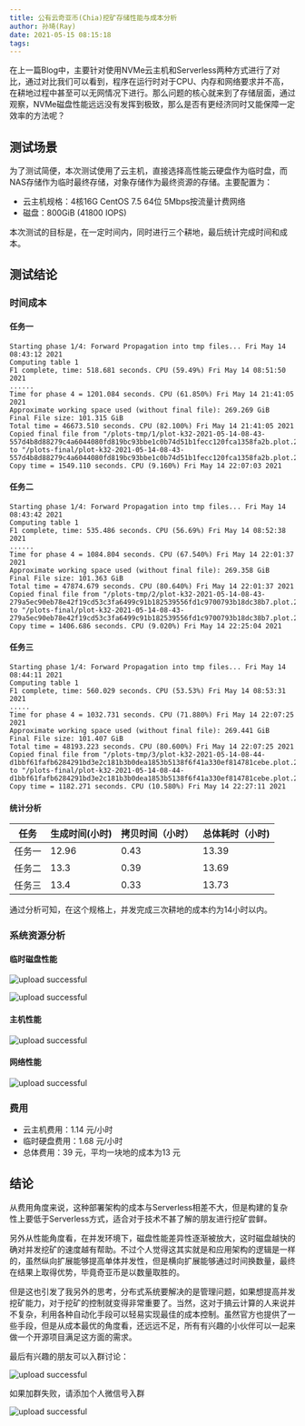 ```yaml
---
title: 公有云奇亚币(Chia)挖矿存储性能与成本分析
author: 孙琦(Ray)
date: 2021-05-15 08:15:18
tags:
---
```

在上一篇Blog中，主要针对使用NVMe云主机和Serverless两种方式进行了对比，通过对比我们可以看到，程序在运行时对于CPU、内存和网络要求并不高，在耕地过程中甚至可以无网情况下进行。那么问题的核心就来到了存储层面，通过观察，NVMe磁盘性能远远没有发挥到极致，那么是否有更经济同时又能保障一定效率的方法呢？

<!-- more -->

## 测试场景

为了测试简便，本次测试使用了云主机，直接选择高性能云硬盘作为临时盘，而NAS存储作为临时最终存储，对象存储作为最终资源的存储。主要配置为：

* 云主机规格：4核16G CentOS 7.5 64位 5Mbps按流量计费网络
* 磁盘：800GiB (41800 IOPS)

本次测试的目标是，在一定时间内，同时进行三个耕地，最后统计完成时间和成本。

## 测试结论

### 时间成本

#### 任务一

```
Starting phase 1/4: Forward Propagation into tmp files... Fri May 14 08:43:12 2021
Computing table 1
F1 complete, time: 518.681 seconds. CPU (59.49%) Fri May 14 08:51:50 2021
......
Time for phase 4 = 1201.084 seconds. CPU (61.850%) Fri May 14 21:41:05 2021
Approximate working space used (without final file): 269.269 GiB
Final File size: 101.315 GiB
Total time = 46673.510 seconds. CPU (82.100%) Fri May 14 21:41:05 2021
Copied final file from "/plots-tmp/1/plot-k32-2021-05-14-08-43-557d4b8d88279c4a6044080fd819bc93bbe1c0b74d51b1fecc120fca1358fa2b.plot.2.tmp" to "/plots-final/plot-k32-2021-05-14-08-43-557d4b8d88279c4a6044080fd819bc93bbe1c0b74d51b1fecc120fca1358fa2b.plot.2.tmp"
Copy time = 1549.110 seconds. CPU (9.160%) Fri May 14 22:07:03 2021
```

#### 任务二

```
Starting phase 1/4: Forward Propagation into tmp files... Fri May 14 08:43:42 2021
Computing table 1
F1 complete, time: 535.486 seconds. CPU (56.69%) Fri May 14 08:52:38 2021
......
Time for phase 4 = 1084.804 seconds. CPU (67.540%) Fri May 14 22:01:37 2021
Approximate working space used (without final file): 269.358 GiB
Final File size: 101.363 GiB
Total time = 47874.679 seconds. CPU (80.640%) Fri May 14 22:01:37 2021
Copied final file from "/plots-tmp/2/plot-k32-2021-05-14-08-43-279a5ec90eb78e42f19cd53c3fa6499c91b182539556fd1c9700793b18dc38b7.plot.2.tmp" to "/plots-final/plot-k32-2021-05-14-08-43-279a5ec90eb78e42f19cd53c3fa6499c91b182539556fd1c9700793b18dc38b7.plot.2.tmp"
Copy time = 1406.686 seconds. CPU (9.020%) Fri May 14 22:25:04 2021
```

#### 任务三

```
Starting phase 1/4: Forward Propagation into tmp files... Fri May 14 08:44:11 2021
Computing table 1
F1 complete, time: 560.029 seconds. CPU (53.53%) Fri May 14 08:53:31 2021
.....
Time for phase 4 = 1032.731 seconds. CPU (71.880%) Fri May 14 22:07:25 2021
Approximate working space used (without final file): 269.441 GiB
Final File size: 101.407 GiB
Total time = 48193.223 seconds. CPU (80.600%) Fri May 14 22:07:25 2021
Copied final file from "/plots-tmp/3/plot-k32-2021-05-14-08-44-d1bbf61fafb6284291bd3e2c181b3b0dea1853b5138f6f41a330ef814781cebe.plot.2.tmp" to "/plots-final/plot-k32-2021-05-14-08-44-d1bbf61fafb6284291bd3e2c181b3b0dea1853b5138f6f41a330ef814781cebe.plot.2.tmp"
Copy time = 1182.271 seconds. CPU (10.580%) Fri May 14 22:27:11 2021
```

#### 统计分析

|任务|生成时间(小时)|拷贝时间（小时）|总体耗时（小时)|
|  --  | --  | -- | -- |
|任务一|12.96|0.43|13.39|
|任务二|13.3|0.39|13.69|
|任务三|13.4|0.33|13.73|

通过分析可知，在这个规格上，并发完成三次耕地的成本约为14小时以内。


### 系统资源分析


#### 临时磁盘性能

![upload successful](/images/pasted-241.png)

![upload successful](/images/pasted-243.png)

#### 主机性能

![upload successful](/images/pasted-242.png)

#### 网络性能

![upload successful](/images/pasted-244.png)


### 费用

* 云主机费用：1.14 元/小时
* 临时硬盘费用：1.68 元/小时
* 总体费用：39 元，平均一块地的成本为13 元

## 结论

从费用角度来说，这种部署架构的成本与Serverless相差不大，但是构建的复杂性上要低于Serverless方式，适合对于技术不甚了解的朋友进行挖矿尝鲜。

另外从性能角度看，在并发环境下，磁盘性能差异性逐渐被放大，这时磁盘越快的确对并发挖矿的速度越有帮助。不过个人觉得这其实就是和应用架构的逻辑是一样的，虽然纵向扩展能够提高单体并发性，但是横向扩展能够通过时间换数量，最终在结果上取得优势，毕竟奇亚币是以数量取胜的。

但是这也引发了我另外的思考，分布式系统要解决的是管理问题，如果想提高并发挖矿能力，对于挖矿的控制就变得非常重要了。当然，这对于搞云计算的人来说并不复杂，利用各种自动化手段可以轻易实现最佳的成本控制。虽然官方也提供了一些手段，但是从成本最优的角度看，还远远不足，所有有兴趣的小伙伴可以一起来做一个开源项目满足这方面的需求。

最后有兴趣的朋友可以入群讨论：

![upload successful](/images/pasted-239.png)

如果加群失败，请添加个人微信号入群

![upload successful](/images/pasted-240.png)

